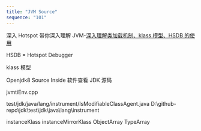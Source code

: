 ```yaml
---
title: "JVM Source"
sequence: "101"
---
```


深入 Hotspot 带你深入理解 JVM-[深入理解类加载机制、klass 模型、HSDB 的使用](https://www.bilibili.com/video/BV18i4y1A7PQ)

HSDB = Hotspot Debugger

klass 模型

Openjdk8 Source Inside 软件查看 JDK 源码

jvmtiEnv.cpp

test/jdk/java/lang/instrument/IsModifiableClassAgent.java
D:\github-repo\jdk\test\jdk\java\lang\instrument

instanceKlass
instanceMirrorKlass
ObjectArray
TypeArray